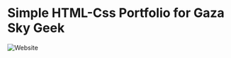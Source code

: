 # Simple HTML-Css Portfolio for Gaza Sky Geek
![Website](https://github.com/user-attachments/assets/0bf55c9f-65b4-452e-8d95-3b6c015dced4)
